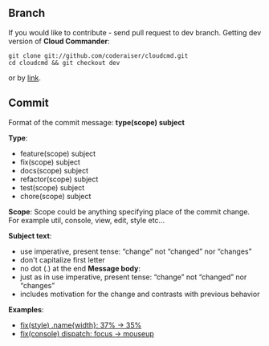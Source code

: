 Branch
---------------
If you would like to contribute - send pull request to dev branch.
Getting dev version of **Cloud Commander**:

    git clone git://github.com/coderaiser/cloudcmd.git
    cd cloudcmd && git checkout dev

or by [link](https://github.com/coderaiser/cloudcmd/tree/dev "Dev version").

Commit
---------------
Format of the commit message: **type(scope) subject**

**Type**:
- feature(scope) subject
- fix(scope) subject
- docs(scope) subject
- refactor(scope) subject
- test(scope) subject
- chore(scope) subject

**Scope**:
Scope could be anything specifying place of the commit change.
For example util, console, view, edit, style etc...

**Subject text**:
- use imperative, present tense: “change” not “changed” nor “changes”
- don't capitalize first letter
- no dot (.) at the end
**Message body**:
- just as in <subject> use imperative, present tense: “change” not “changed” nor “changes”
- includes motivation for the change and contrasts with previous behavior

**Examples**:
- [fix(style) .name{width}: 37% -> 35%](https://github.com/coderaiser/cloudcmd/commit/94b0642e3990c17b3a0ee3efeb75f343e1e7c050)
- [fix(console) dispatch: focus -> mouseup](https://github.com/coderaiser/cloudcmd/commit/f41ec5058d1411e86a881f8e8077e0572e0409ec)
